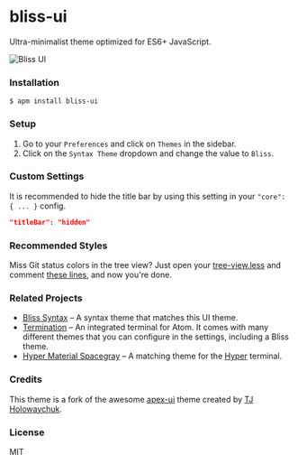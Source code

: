 # bliss-ui
Ultra-minimalist theme optimized for ES6+ JavaScript.

![Bliss UI](https://i.imgur.com/25VF7AU.png)

### Installation

```
$ apm install bliss-ui
```

### Setup
1. Go to your `Preferences` and click on `Themes` in the sidebar.
2. Click on the `Syntax Theme` dropdown and change the value to `Bliss`.

### Custom Settings
It is recommended to hide the title bar by using this setting in your `"core": { ... }` config.

```json
"titleBar": "hidden"
```

### Recommended Styles
Miss Git status colors in the tree view? Just open your [tree-view.less](https://github.com/saadq/bliss-ui/blob/86871f01c937fe705e90d1abfcc498c543c44f45/styles/tree-view.less) and comment [these lines](https://gist.github.com/wyudong/ca880b93b3062adb57b9af433be239e0), and now you're done. 

### Related Projects
* [Bliss Syntax](https://github.com/saadq/bliss-syntax) – A syntax theme that matches this UI theme.
* [Termination](https://github.com/Fred-Barclay/Termination) – An integrated terminal for Atom. It comes with many different themes that you can configure in the settings, including a Bliss theme.
* [Hyper Material Spacegray](https://github.com/saadq/hyperterm-material-spacegray) – A matching theme for the [Hyper](https://hyper.is) terminal.

### Credits
This theme is a fork of the awesome [apex-ui](https://github.com/apex/apex-ui) theme created by [TJ Holowaychuk](https://github.com/tj).

### License
MIT
